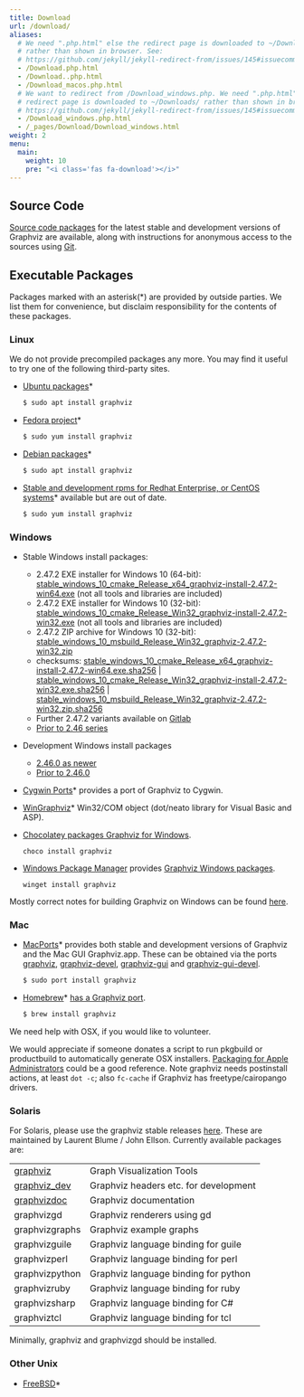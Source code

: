 ```yaml
---
title: Download
url: /download/
aliases:
  # We need ".php.html" else the redirect page is downloaded to ~/Downloads/
  # rather than shown in browser. See:
  # https://github.com/jekyll/jekyll-redirect-from/issues/145#issuecomment-392277818
  - /Download.php.html
  - /Download..php.html
  - /Download_macos.php.html
  # We want to redirect from /Download_windows.php. We need ".php.html" else the
  # redirect page is downloaded to ~/Downloads/ rather than shown in browser. See:
  # https://github.com/jekyll/jekyll-redirect-from/issues/145#issuecomment-392277818
  - /Download_windows.php.html
  - /_pages/Download/Download_windows.html
weight: 2
menu:
  main:
    weight: 10
    pre: "<i class='fas fa-download'></i>"
---
```


## Source Code

[Source code packages](/download/source/) for the latest stable and
development versions of Graphviz are available, along with instructions for anonymous
access to the sources using [Git](http://git-scm.com/).

## Executable Packages

Packages marked with an asterisk(*) are provided by outside parties.
We list them for convenience, but disclaim responsibility for the contents of these packages.

### Linux

We do not provide precompiled packages any more.
You may find it useful to try one of the following third-party sites.

* [Ubuntu packages](https://packages.ubuntu.com/search?keywords=graphviz&searchon=names)*

  ```bash
  $ sudo apt install graphviz
  ```

* [Fedora project](https://apps.fedoraproject.org/packages/graphviz)*

  ```bash
  $ sudo yum install graphviz
  ```

* [Debian packages](http://packages.debian.org/search?suite=all&amp;searchon=names&amp;keywords=graphviz)*

  ```bash
  $ sudo apt install graphviz
  ```

* [Stable and development rpms for Redhat Enterprise, or CentOS systems](http://rpmfind.net/linux/rpm2html/search.php?query=graphviz)* available but are out of date.

  ```bash
  $ sudo yum install graphviz
  ```

<!---  The problem is that this probably just points back to graphviz.org * [Fedora](http://fedoraproject.org/)* On a working Fedora system, use `yum list "graphviz*"` to see all available Graphviz packages.  --->

### Windows

* Stable Windows install packages:
  * 2.47.2 EXE installer for Windows 10 (64-bit):
    [stable_windows_10_cmake_Release_x64_graphviz-install-2.47.2-win64.exe](https://gitlab.com/api/v4/projects/4207231/packages/generic/graphviz-releases/2.47.2/stable_windows_10_cmake_Release_x64_graphviz-install-2.47.2-win64.exe)
    (not all tools and libraries are included)
  * 2.47.2 EXE installer for Windows 10 (32-bit):
    [stable_windows_10_cmake_Release_Win32_graphviz-install-2.47.2-win32.exe](https://gitlab.com/api/v4/projects/4207231/packages/generic/graphviz-releases/2.47.2/stable_windows_10_cmake_Release_Win32_graphviz-install-2.47.2-win32.exe)
    (not all tools and libraries are included)
  * 2.47.2 ZIP archive for Windows 10 (32-bit):
    [stable_windows_10_msbuild_Release_Win32_graphviz-2.47.2-win32.zip](https://gitlab.com/api/v4/projects/4207231/packages/generic/graphviz-releases/2.47.2/stable_windows_10_msbuild_Release_Win32_graphviz-2.47.2-win32.zip)
  * checksums:
    [stable_windows_10_cmake_Release_x64_graphviz-install-2.47.2-win64.exe.sha256](https://gitlab.com/api/v4/projects/4207231/packages/generic/graphviz-releases/2.47.2/stable_windows_10_cmake_Release_x64_graphviz-install-2.47.2-win64.exe.sha256)
    |
    [stable_windows_10_cmake_Release_Win32_graphviz-install-2.47.2-win32.exe.sha256](https://gitlab.com/api/v4/projects/4207231/packages/generic/graphviz-releases/2.47.2/stable_windows_10_cmake_Release_Win32_graphviz-install-2.47.2-win32.exe.sha256)
    |
    [stable_windows_10_msbuild_Release_Win32_graphviz-2.47.2-win32.zip.sha256](https://gitlab.com/api/v4/projects/4207231/packages/generic/graphviz-releases/2.47.2/stable_windows_10_msbuild_Release_Win32_graphviz-2.47.2-win32.zip.sha256)
  * Further 2.47.2 variants available on
    [Gitlab](https://gitlab.com/graphviz/graphviz/-/packages/1926804)
  * [Prior to 2.46 series](https://www2.graphviz.org/Packages/stable/windows)
* Development Windows install packages
  * [2.46.0 as newer](https://gitlab.com/graphviz/graphviz/-/packages)
  * [Prior to 2.46.0](https://www2.graphviz.org/Packages/development/windows)
* [Cygwin Ports](http://sourceware.org/cygwinports/)* provides a port of Graphviz to Cygwin.
* [WinGraphviz](http://wingraphviz.sourceforge.net/wingraphviz/)* Win32/COM object (dot/neato library for Visual Basic and ASP).
* [Chocolatey packages Graphviz for Windows](https://chocolatey.org/packages/Graphviz).

  ```
  choco install graphviz
  ```

* [Windows Package Manager](https://docs.microsoft.com/en-gb/windows/package-manager/) provides
  [Graphviz Windows packages](https://github.com/microsoft/winget-pkgs/tree/master/manifests/Graphviz/Graphviz).

  ```
  winget install graphviz
  ```

Mostly correct notes for building Graphviz on Windows can be found
[here](/doc/winbuild.html).


### Mac

* [MacPorts](https://www.macports.org/)* provides both stable and development versions of
  Graphviz and the Mac GUI Graphviz.app. These can be obtained via the ports
  [graphviz](https://www.macports.org/ports.php?by=library&substr=graphviz),
  [graphviz-devel](https://www.macports.org/ports.php?by=name&substr=graphviz-devel),
  [graphviz-gui](https://www.macports.org/ports.php?by=name&substr=graphviz-gui)
  and [graphviz-gui-devel](https://www.macports.org/ports.php?by=name&substr=graphviz-gui-devel).

  ```bash
  $ sudo port install graphviz
  ```

* [Homebrew](https://brew.sh/)* [has a Graphviz port](https://formulae.brew.sh/formula/graphviz).

  ```bash
  $ brew install graphviz
  ```

We need help with OSX, if you would like to volunteer.

We would appreciate if someone donates a script to
run pkgbuild or productbuild to automatically generate OSX installers.
[Packaging for Apple Administrators](https://itunes.apple.com/us/book/packaging-for-apple-administrators/id1173928620?mt=11&ign-mpt=uo%3D4)
could be a good reference. Note graphviz needs postinstall actions, at least `dot -c`; also `fc-cache` if Graphviz has freetype/cairopango drivers.

### Solaris

For Solaris, please use the graphviz stable releases [here](http://www.opencsw.org/packages/). These are
maintained by Laurent Blume / John Ellson. Currently available packages are:

<table>
     <tr>
       <td><a href="https://www.opencsw.org/packages/CSWgraphviz/">graphviz</a></td>
       <td>Graph Visualization Tools</td></tr>
     <tr>
       <td><a href="https://www.opencsw.org/packages/CSWgraphviz-dev/">graphviz_dev</a></td>
       <td>Graphviz headers etc. for development</td>
     </tr>
     <tr>
       <td><a href="https://www.opencsw.org/packages/CSWgraphvizdoc/">graphvizdoc</a></td>
       <td>Graphviz documentation</td>
     </tr>
     <tr><td>graphvizgd</td><td>Graphviz renderers using gd</td></tr>
     <tr><td>graphvizgraphs</td><td>Graphviz example graphs</td></tr>
     <tr><td>graphvizguile</td><td>Graphviz language binding for guile</td></tr>
     <tr><td>graphvizperl</td><td>Graphviz language binding for perl</td></tr>
     <tr><td>graphvizpython</td><td>Graphviz language binding for python</td></tr>
     <tr><td>graphvizruby</td><td>Graphviz language binding for ruby</td></tr>
     <tr><td>graphvizsharp</td><td>Graphviz language binding for C#</td></tr>
     <tr><td>graphviztcl</td><td>Graphviz language binding for tcl</td></tr>
</table>

Minimally, graphviz and graphvizgd should be installed.

### Other Unix

* [FreeBSD](http://www.freshports.org/graphics/graphviz/)*






